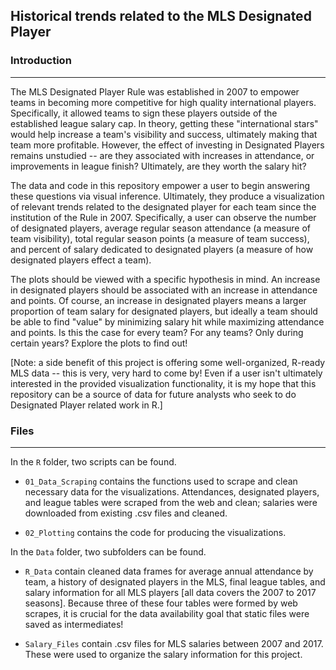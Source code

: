 ## **Historical trends related to the MLS Designated Player**

### **Introduction**
___
The MLS Designated Player Rule was established in 2007 to empower teams in becoming more competitive for high quality international players. Specifically, it allowed teams to sign these players outside of the established league salary cap. In theory, getting these "international stars" would help increase a team's visibility and success, ultimately making that team more profitable. However, the effect of investing in Designated Players remains unstudied -- are they associated with increases in attendance, or improvements in league finish? Ultimately, are they worth the salary hit?

The data and code in this repository empower a user to begin answering these questions via visual inference. Ultimately, they produce a visualization of relevant trends related to the designated player for each team since the institution of the Rule in 2007. Specifically, a user can observe the number of designated players, average regular season attendance (a measure of team visibility), total regular season points (a measure of team success), and percent of salary dedicated to designated players (a measure of how designated players effect a team). 

The plots should be viewed with a specific hypothesis in mind. An increase in designated players should be associated with an increase in attendance and points. Of course, an increase in designated players means a larger proportion of team salary for designated players, but ideally a team should be able to find "value" by minimizing salary hit while maximizing attendance and points. Is this the case for every team? For any teams? Only during certain years? Explore the plots to find out!

[Note: a side benefit of this project is offering some well-organized, R-ready MLS data -- this is very, very hard to come by! Even if a user isn't ultimately interested in the provided visualization functionality, it is my hope that this repository can be a source of data for future analysts who seek to do Designated Player related work in R.]

### **Files**
___
In the `R` folder, two scripts can be found.

  * `01_Data_Scraping` contains the functions used to scrape and clean necessary data for the visualizations. Attendances, designated players, and league tables were scraped from the web and clean; salaries were downloaded from existing .csv files and cleaned.
  
  * `02_Plotting` contains the code for producing the visualizations.

In the `Data` folder, two subfolders can be found.

  * `R_Data` contain cleaned data frames for average annual attendance by team, a history of designated players in the MLS, final league tables, and salary information for all MLS players [all data covers the 2007 to 2017 seasons]. Because three of these four tables were formed by web scrapes, it is crucial for the data availability goal that static files were saved as intermediates!
  
  * `Salary_Files` contain .csv files for MLS salaries between 2007 and 2017. These were used to organize the salary information for this project.



